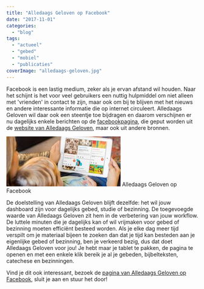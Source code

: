 ```yaml
---
title: "Alledaags Geloven op Facebook"
date: "2017-11-01"
categories: 
  - "blog"
tags: 
  - "actueel"
  - "gebed"
  - "mobiel"
  - "publicaties"
coverImage: "alledaags-geloven.jpg"
---
```


Facebook is een lastig medium, zeker als je ervan afstand wil houden. Naar het schijnt is het voor veel gebruikers een nuttig hulpmiddel om niet alleen met 'vrienden' in contact te zijn, maar ook om bij te blijven met het nieuws en andere interessante informatie die op internet circuleert. Alledaags Geloven wil daar ook een steentje toe bijdragen en daarom verschijnen er nu dagelijks enkele berichten op de [facebookpagina](https://www.facebook.com/alledaagsgeloven/), die geput worden uit de [website van Alledaags Geloven](http://alledaags.gelovenleren.net/), maar ook uit andere bronnen.

[![](images/alledaags-geloven-300x131.jpg)](https://www.facebook.com/alledaagsgeloven/) Alledaags Geloven op Facebook

De doelstelling van Alledaags Geloven blijft dezelfde: het wil jouw dashboard zijn voor dagelijks gebed, studie of bezinning. De toegevoegde waarde van Alledaags Geloven zit hem in de verbetering van jouw workflow. De luttele minuten die je dagelijks kan of wil vrijmaken voor gebed of bezinning moeten efficiënt besteed worden. Als je elke dag meer tijd verspilt om je materiaal bijeen te zoeken dan dat je tijd kan besteden aan je eigenlijke gebed of bezinning, ben je verkeerd bezig, dus dat doet Alledaags Geloven voor jou! Je hebt maar je tablet te pakken, de pagina te openen en met een enkele klik bereik je al je gebeden, bijbelteksten, catechese en bezinningen.

Vind je dit ook interessant, bezoek de [pagina van Alledaags Geloven op Facebook](https://www.facebook.com/alledaagsgeloven/), sluit je aan en stuur het door!
